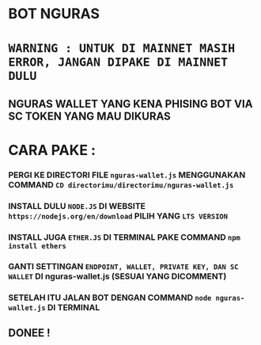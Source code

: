 # BOT NGURAS

# `WARNING : UNTUK DI MAINNET MASIH ERROR, JANGAN DIPAKE DI MAINNET DULU`

## NGURAS WALLET YANG KENA PHISING BOT VIA SC TOKEN YANG MAU DIKURAS


# CARA PAKE :

### PERGI KE DIRECTORI FILE  `nguras-wallet.js` MENGGUNAKAN COMMAND `CD directorimu/directorimu/nguras-wallet.js`

### INSTALL DULU `NODE.JS` DI WEBSITE `https://nodejs.org/en/download` PILIH YANG `LTS VERSION`

### INSTALL JUGA `ETHER.JS` DI TERMINAL PAKE COMMAND `npm install ethers`

### GANTI SETTINGAN `ENDPOINT, WALLET, PRIVATE KEY, DAN SC WALLET` DI nguras-wallet.js (SESUAI YANG DICOMMENT)

### SETELAH ITU JALAN BOT DENGAN COMMAND `node nguras-wallet.js` DI TERMINAL

## DONEE !
